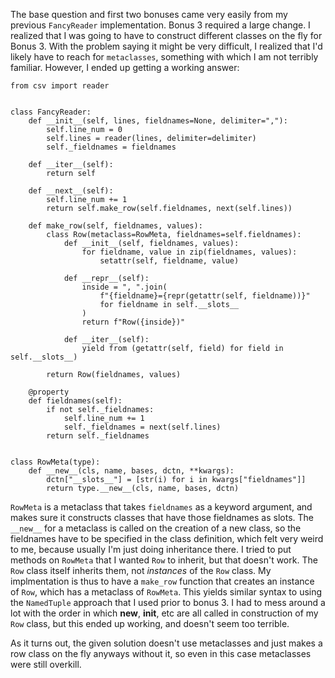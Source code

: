 The base question and first two bonuses came very easily from my previous `FancyReader` implementation.
Bonus 3 required a large change. I realized that I was going to have to construct different classes on the fly for Bonus 3. With the problem saying it might be very difficult, I realized that I'd likely have to reach for `metaclasses`, something with which I am not terribly familiar. However, I ended up getting a working answer:

```
from csv import reader


class FancyReader:
    def __init__(self, lines, fieldnames=None, delimiter=","):
        self.line_num = 0
        self.lines = reader(lines, delimiter=delimiter)
        self._fieldnames = fieldnames

    def __iter__(self):
        return self

    def __next__(self):
        self.line_num += 1
        return self.make_row(self.fieldnames, next(self.lines))

    def make_row(self, fieldnames, values):
        class Row(metaclass=RowMeta, fieldnames=self.fieldnames):
            def __init__(self, fieldnames, values):
                for fieldname, value in zip(fieldnames, values):
                    setattr(self, fieldname, value)

            def __repr__(self):
                inside = ", ".join(
                    f"{fieldname}={repr(getattr(self, fieldname))}"
                    for fieldname in self.__slots__
                )
                return f"Row({inside})"

            def __iter__(self):
                yield from (getattr(self, field) for field in self.__slots__)

        return Row(fieldnames, values)

    @property
    def fieldnames(self):
        if not self._fieldnames:
            self.line_num += 1
            self._fieldnames = next(self.lines)
        return self._fieldnames


class RowMeta(type):
    def __new__(cls, name, bases, dctn, **kwargs):
        dctn["__slots__"] = [str(i) for i in kwargs["fieldnames"]]
        return type.__new__(cls, name, bases, dctn)
```

`RowMeta` is a metaclass that takes `fieldnames` as a keyword argument, and makes sure it constructs classes that have those fieldnames as slots. The `__new__` for a metaclass is called on the creation of a new class, so the fieldnames have to be specified in the class definition, which felt very weird to me, because usually I'm just doing inheritance there.
I tried to put methods on `RowMeta` that I wanted `Row` to inherit, but that doesn't work. The `Row` class itself inherits them, not _instances_ of the `Row` class.
My implmentation is thus to have a `make_row` function that creates an instance of `Row`, which has a metaclass of `RowMeta`. This yields similar syntax to using the `NamedTuple` approach that I used prior to bonus 3.
I had to mess around a lot with the order in which __new__, __init__, etc are all called in construction of my `Row` class, but this ended up working, and doesn't seem too terrible.


As it turns out, the given solution doesn't use metaclasses and just makes a row class on the fly anyways without it, so even in this case metaclasses were still overkill.
